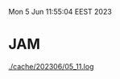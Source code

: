 Mon  5 Jun 11:55:04 EEST 2023
# JAM
<a href='./cache/202306/05_11.log'>./cache/202306/05_11.log</a>
